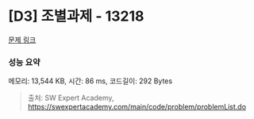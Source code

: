 # [D3] 조별과제 - 13218 

[문제 링크](https://swexpertacademy.com/main/code/problem/problemDetail.do?contestProbId=AXzjvCCq-PwDFASs) 

### 성능 요약

메모리: 13,544 KB, 시간: 86 ms, 코드길이: 292 Bytes



> 출처: SW Expert Academy, https://swexpertacademy.com/main/code/problem/problemList.do